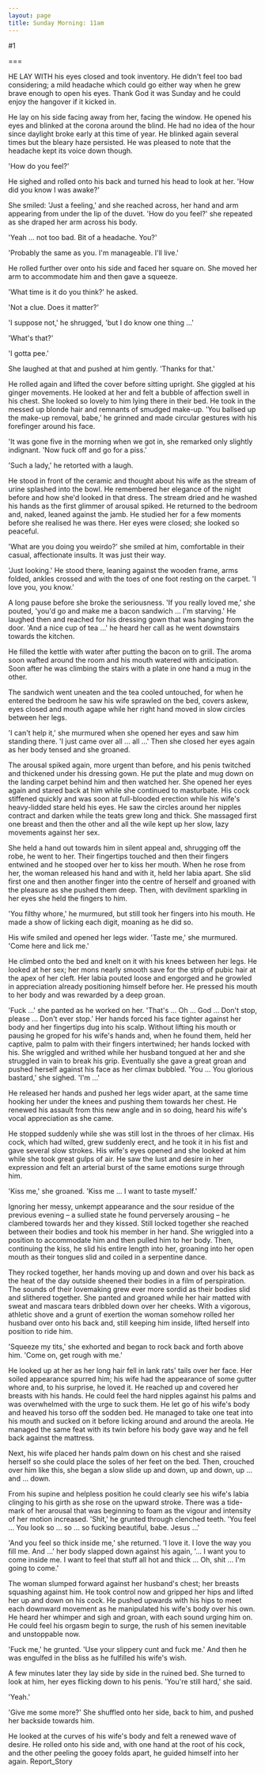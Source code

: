 ```yaml
---
layout: page
title: Sunday Morning: 11am
---
```

#1 

===

HE LAY WITH his eyes closed and took inventory. He didn't feel too bad considering; a mild headache which could go either way when he grew brave enough to open his eyes. Thank God it was Sunday and he could enjoy the hangover if it kicked in. 

He lay on his side facing away from her, facing the window. He opened his eyes and blinked at the corona around the blind. He had no idea of the hour since daylight broke early at this time of year. He blinked again several times but the bleary haze persisted. He was pleased to note that the headache kept its voice down though. 

'How do you feel?' 

He sighed and rolled onto his back and turned his head to look at her. 'How did you know I was awake?' 

She smiled: 'Just a feeling,' and she reached across, her hand and arm appearing from under the lip of the duvet. 'How do you feel?' she repeated as she draped her arm across his body. 

'Yeah ... not too bad. Bit of a headache. You?' 

'Probably the same as you. I'm manageable. I'll live.' 

He rolled further over onto his side and faced her square on. She moved her arm to accommodate him and then gave a squeeze. 

'What time is it do you think?' he asked. 

'Not a clue. Does it matter?' 

'I suppose not,' he shrugged, 'but I do know one thing ...' 

'What's that?' 

'I gotta pee.' 

She laughed at that and pushed at him gently. 'Thanks for that.' 

He rolled again and lifted the cover before sitting upright. She giggled at his ginger movements. He looked at her and felt a bubble of affection swell in his chest. She looked so lovely to him lying there in their bed. He took in the messed up blonde hair and remnants of smudged make-up. 'You ballsed up the make-up removal, babe,' he grinned and made circular gestures with his forefinger around his face. 

'It was gone five in the morning when we got in, she remarked only slightly indignant. 'Now fuck off and go for a piss.' 

'Such a lady,' he retorted with a laugh. 

He stood in front of the ceramic and thought about his wife as the stream of urine splashed into the bowl. He remembered her elegance of the night before and how she'd looked in that dress. The stream dried and he washed his hands as the first glimmer of arousal spiked. He returned to the bedroom and, naked, leaned against the jamb. He studied her for a few moments before she realised he was there. Her eyes were closed; she looked so peaceful. 

'What are you doing you weirdo?' she smiled at him, comfortable in their casual, affectionate insults. It was just their way. 

'Just looking.' He stood there, leaning against the wooden frame, arms folded, ankles crossed and with the toes of one foot resting on the carpet. 'I love you, you know.' 

A long pause before she broke the seriousness. 'If you really loved me,' she pouted, 'you'd go and make me a bacon sandwich ... I'm starving.' He laughed then and reached for his dressing gown that was hanging from the door. 'And a nice cup of tea ...' he heard her call as he went downstairs towards the kitchen. 

He filled the kettle with water after putting the bacon on to grill. The aroma soon wafted around the room and his mouth watered with anticipation. Soon after he was climbing the stairs with a plate in one hand a mug in the other. 

The sandwich went uneaten and the tea cooled untouched, for when he entered the bedroom he saw his wife sprawled on the bed, covers askew, eyes closed and mouth agape while her right hand moved in slow circles between her legs. 

'I can't help it,' she murmured when she opened her eyes and saw him standing there. 'I just came over all ... all ...' Then she closed her eyes again as her body tensed and she groaned. 

The arousal spiked again, more urgent than before, and his penis twitched and thickened under his dressing gown. He put the plate and mug down on the landing carpet behind him and then watched her. She opened her eyes again and stared back at him while she continued to masturbate. His cock stiffened quickly and was soon at full-blooded erection while his wife's heavy-lidded stare held his eyes. He saw the circles around her nipples contract and darken while the teats grew long and thick. She massaged first one breast and then the other and all the wile kept up her slow, lazy movements against her sex. 

She held a hand out towards him in silent appeal and, shrugging off the robe, he went to her. Their fingertips touched and then their fingers entwined and he stooped over her to kiss her mouth. When he rose from her, the woman released his hand and with it, held her labia apart. She slid first one and then another finger into the centre of herself and groaned with the pleasure as she pushed them deep. Then, with devilment sparkling in her eyes she held the fingers to him. 

'You filthy whore,' he murmured, but still took her fingers into his mouth. He made a show of licking each digit, moaning as he did so. 

His wife smiled and opened her legs wider. 'Taste me,' she murmured. 'Come here and lick me.' 

He climbed onto the bed and knelt on it with his knees between her legs. He looked at her sex; her mons nearly smooth save for the strip of pubic hair at the apex of her cleft. Her labia pouted loose and engorged and he growled in appreciation already positioning himself before her. He pressed his mouth to her body and was rewarded by a deep groan. 

'Fuck ...' she panted as he worked on her. 'That's ... Oh ... God ... Don't stop, please ... Don't ever stop.' Her hands forced his face tighter against her body and her fingertips dug into his scalp. Without lifting his mouth or pausing he groped for his wife's hands and, when he found them, held her captive, palm to palm with their fingers intertwined; her hands locked with his. She wriggled and writhed while her husband tongued at her and she struggled in vain to break his grip. Eventually she gave a great groan and pushed herself against his face as her climax bubbled. 'You ... You glorious bastard,' she sighed. 'I'm ...' 

He released her hands and pushed her legs wider apart, at the same time hooking her under the knees and pushing them towards her chest. He renewed his assault from this new angle and in so doing, heard his wife's vocal appreciation as she came. 

He stopped suddenly while she was still lost in the throes of her climax. His cock, which had wilted, grew suddenly erect, and he took it in his fist and gave several slow strokes. His wife's eyes opened and she looked at him while she took great gulps of air. He saw the lust and desire in her expression and felt an arterial burst of the same emotions surge through him. 

'Kiss me,' she groaned. 'Kiss me ... I want to taste myself.' 

Ignoring her messy, unkempt appearance and the sour residue of the previous evening – a sullied state he found perversely arousing – he clambered towards her and they kissed. Still locked together she reached between their bodies and took his member in her hand. She wriggled into a position to accommodate him and then pulled him to her body. Then, continuing the kiss, he slid his entire length into her, groaning into her open mouth as their tongues slid and coiled in a serpentine dance. 

They rocked together, her hands moving up and down and over his back as the heat of the day outside sheened their bodies in a film of perspiration. The sounds of their lovemaking grew ever more sordid as their bodies slid and slithered together. She panted and groaned while her hair matted with sweat and mascara tears dribbled down over her cheeks. With a vigorous, athletic shove and a grunt of exertion the woman somehow rolled her husband over onto his back and, still keeping him inside, lifted herself into position to ride him. 

'Squeeze my tits,' she exhorted and began to rock back and forth above him. 'Come on, get rough with me.' 

He looked up at her as her long hair fell in lank rats' tails over her face. Her soiled appearance spurred him; his wife had the appearance of some gutter whore and, to his surprise, he loved it. He reached up and covered her breasts with his hands. He could feel the hard nipples against his palms and was overwhelmed with the urge to suck them. He let go of his wife's body and heaved his torso off the sodden bed. He managed to take one teat into his mouth and sucked on it before licking around and around the areola. He managed the same feat with its twin before his body gave way and he fell back against the mattress. 

Next, his wife placed her hands palm down on his chest and she raised herself so she could place the soles of her feet on the bed. Then, crouched over him like this, she began a slow slide up and down, up and down, up ... and ... down. 

From his supine and helpless position he could clearly see his wife's labia clinging to his girth as she rose on the upward stroke. There was a tide-mark of her arousal that was beginning to foam as the vigour and intensity of her motion increased. 'Shit,' he grunted through clenched teeth. 'You feel ... You look so ... so ... so fucking beautiful, babe. Jesus ...' 

'And you feel so thick inside me,' she returned. 'I love it. I love the way you fill me. And ...' her body slapped down against his again, '... I want you to come inside me. I want to feel that stuff all hot and thick ... Oh, shit ... I'm going to come.' 

The woman slumped forward against her husband's chest; her breasts squashing against him. He took control now and gripped her hips and lifted her up and down on his cock. He pushed upwards with his hips to meet each downward movement as he manipulated his wife's body over his own. He heard her whimper and sigh and groan, with each sound urging him on. He could feel his orgasm begin to surge, the rush of his semen inevitable and unstoppable now. 

'Fuck me,' he grunted. 'Use your slippery cunt and fuck me.' And then he was engulfed in the bliss as he fulfilled his wife's wish. 

A few minutes later they lay side by side in the ruined bed. She turned to look at him, her eyes flicking down to his penis. 'You're still hard,' she said. 

'Yeah.' 

'Give me some more?' She shuffled onto her side, back to him, and pushed her backside towards him. 

He looked at the curves of his wife's body and felt a renewed wave of desire. He rolled onto his side and, with one hand at the root of his cock, and the other peeling the gooey folds apart, he guided himself into her again. Report_Story 
